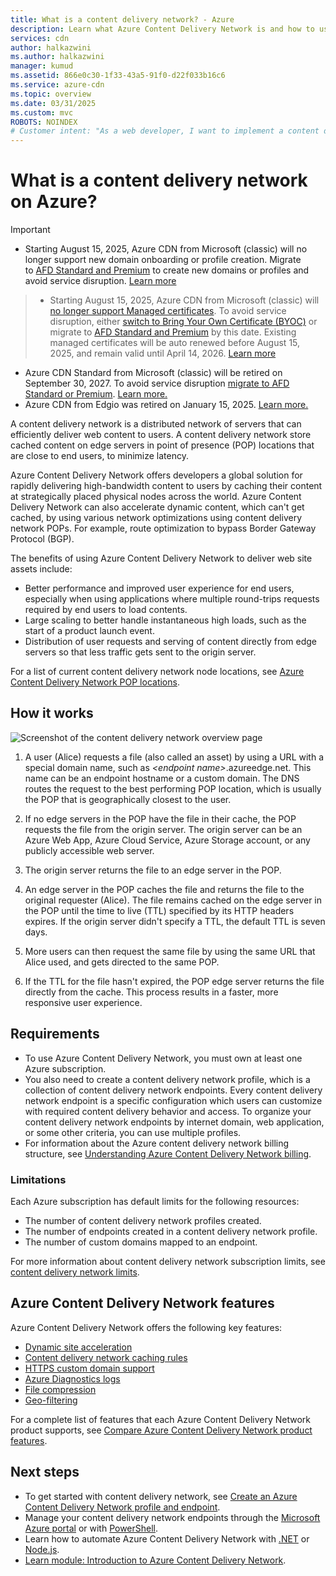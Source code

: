 ```yaml
---
title: What is a content delivery network? - Azure
description: Learn what Azure Content Delivery Network is and how to use it to deliver high-bandwidth content.
services: cdn
author: halkazwini
ms.author: halkazwini
manager: kumud
ms.assetid: 866e0c30-1f33-43a5-91f0-d22f033b16c6
ms.service: azure-cdn
ms.topic: overview
ms.date: 03/31/2025
ms.custom: mvc
ROBOTS: NOINDEX
# Customer intent: "As a web developer, I want to implement a content delivery network, so that I can improve the performance and user experience of my applications by delivering high-bandwidth content efficiently to end users."
---
```


# What is a content delivery network on Azure?

> [!IMPORTANT]
- Starting August 15, 2025, Azure CDN from Microsoft (classic) will no longer support new domain onboarding or profile creation. Migrate to [AFD Standard and Premium](/azure/cdn/migrate-tier?toc=%2Fazure%2Ffrontdoor%2Ftoc.json) to create new domains or profiles and avoid service disruption. [Learn more](https://azure.microsoft.com/updates?id=498522)
> - Starting August 15, 2025, Azure CDN from Microsoft (classic) will [no longer support Managed certificates](/azure/security/fundamentals/managed-tls-changes). To avoid service disruption, either [switch to Bring Your Own Certificate (BYOC)](/azure/cdn/cdn-custom-ssl?toc=%2Fazure%2Ffrontdoor%2Ftoc.json&tabs=option-1-default-enable-https-with-a-cdn-managed-certificate) or migrate to [AFD Standard and Premium](/azure/cdn/migrate-tier?toc=%2Fazure%2Ffrontdoor%2Ftoc.json) by this date. Existing managed certificates will be auto renewed before August 15, 2025, and remain valid until April 14, 2026. [Learn more](https://azure.microsoft.com/updates?id=498522)
- Azure CDN Standard from Microsoft (classic) will be retired on September 30, 2027. To avoid service disruption ⁠[migrate to AFD Standard or Premium](/azure/cdn/migrate-tier). ⁠[Learn more.](https://azure.microsoft.com/updates?id=Azure-CDN-Standard-from-Microsoft-classic-will-be-retired-on-30-September-2027)
- Azure CDN from Edgio was retired on January 15, 2025. ⁠[Learn more.](/previous-versions/azure/cdn/edgio-retirement-faq?toc=%2Fazure%2Ffrontdoor%2FTOC.json)



A content delivery network is a distributed network of servers that can efficiently deliver web content to users. A content delivery network store cached content on edge servers in point of presence (POP) locations that are close to end users, to minimize latency.

Azure Content Delivery Network offers developers a global solution for rapidly delivering high-bandwidth content to users by caching their content at strategically placed physical nodes across the world. Azure Content Delivery Network can also accelerate dynamic content, which can't get cached, by using various network optimizations using content delivery network POPs. For example, route optimization to bypass Border Gateway Protocol (BGP).

The benefits of using Azure Content Delivery Network to deliver web site assets include:

- Better performance and improved user experience for end users, especially when using applications where multiple round-trips requests required by end users to load contents.
- Large scaling to better handle instantaneous high loads, such as the start of a product launch event.
- Distribution of user requests and serving of content directly from edge servers so that less traffic gets sent to the origin server.

For a list of current content delivery network node locations, see [Azure Content Delivery Network POP locations](cdn-pop-locations.md).

## How it works

![Screenshot of the content delivery network overview page](./media/cdn-overview/cdn-overview.png)

1. A user (Alice) requests a file (also called an asset) by using a URL with a special domain name, such as *&lt;endpoint name&gt;*.azureedge.net. This name can be an endpoint hostname or a custom domain. The DNS routes the request to the best performing POP location, which is usually the POP that is geographically closest to the user.

2. If no edge servers in the POP have the file in their cache, the POP requests the file from the origin server. The origin server can be an Azure Web App, Azure Cloud Service, Azure Storage account, or any publicly accessible web server.

3. The origin server returns the file to an edge server in the POP.

4. An edge server in the POP caches the file and returns the file to the original requester (Alice). The file remains cached on the edge server in the POP until the time to live (TTL) specified by its HTTP headers expires. If the origin server didn't specify a TTL, the default TTL is seven days.

5. More users can then request the same file by using the same URL that Alice used, and gets directed to the same POP.

6. If the TTL for the file hasn't expired, the POP edge server returns the file directly from the cache. This process results in a faster, more responsive user experience.

## Requirements

- To use Azure Content Delivery Network, you must own at least one Azure subscription.
- You also need to create a content delivery network profile, which is a collection of content delivery network endpoints. Every content delivery network endpoint is a specific configuration which users can customize with required content delivery behavior and access. To organize your content delivery network endpoints by internet domain, web application, or some other criteria, you can use multiple profiles.
- For information about the Azure content delivery network billing structure, see [Understanding Azure Content Delivery Network billing](cdn-billing.md).

### Limitations

Each Azure subscription has default limits for the following resources:
- The number of content delivery network profiles created.
- The number of endpoints created in a content delivery network profile.
- The number of custom domains mapped to an endpoint.

For more information about content delivery network subscription limits, see [content delivery network limits](../azure-resource-manager/management/azure-subscription-service-limits.md).

<a name='azure-cdn-features'></a>

## Azure Content Delivery Network features

Azure Content Delivery Network offers the following key features:

- [Dynamic site acceleration](cdn-dynamic-site-acceleration.md)
- [Content delivery network caching rules](cdn-caching-rules.md)
- [HTTPS custom domain support](cdn-custom-ssl.md)
- [Azure Diagnostics logs](cdn-azure-diagnostic-logs.md)
- [File compression](cdn-improve-performance.md)
- [Geo-filtering](cdn-restrict-access-by-country-region.md)

For a complete list of features that each Azure Content Delivery Network product supports, see [Compare Azure Content Delivery Network product features](cdn-features.md).

## Next steps

- To get started with content delivery network, see [Create an Azure Content Delivery Network profile and endpoint](cdn-create-new-endpoint.md).
- Manage your content delivery network endpoints through the [Microsoft Azure portal](https://portal.azure.com) or with [PowerShell](cdn-manage-powershell.md).
- Learn how to automate Azure Content Delivery Network with [.NET](cdn-app-dev-net.md) or [Node.js](cdn-app-dev-node.md).
- [Learn module: Introduction to Azure Content Delivery Network](/training/modules/intro-to-azure-content-delivery-network).

